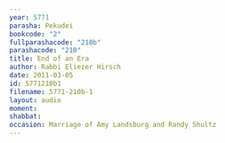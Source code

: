 ```yaml
---
year: 5771
parasha: Pekudei
bookcode: "2"
fullparashacode: "210b"
parashacode: "210"
title: End of an Era
author: Rabbi Eliezer Hirsch
date: 2011-03-05
id: 5771210b1
filename: 5771-210b-1
layout: audio
moment: 
shabbat: 
occasion: Marriage of Amy Landsburg and Randy Shultz
---
```

